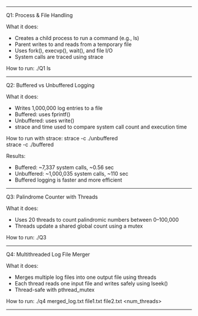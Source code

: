 

---

 Q1: Process & File Handling

What it does:
- Creates a child process to run a command (e.g., ls)
- Parent writes to and reads from a temporary file
- Uses fork(), execvp(), wait(), and file I/O
- System calls are traced using strace

How to run:
./Q1 ls

---

 Q2: Buffered vs Unbuffered Logging

What it does:
- Writes 1,000,000 log entries to a file
- Buffered: uses fprintf()
- Unbuffered: uses write()
- strace and time used to compare system call count and execution time

How to run with strace:
strace -c ./unbuffered  
strace -c ./buffered

Results:
- Buffered: ~7,337 system calls, ~0.56 sec
- Unbuffered: ~1,000,035 system calls, ~110 sec
- Buffered logging is faster and more efficient

---

 Q3: Palindrome Counter with Threads

What it does:
- Uses 20 threads to count palindromic numbers between 0–100,000
- Threads update a shared global count using a mutex

How to run:
./Q3

---

 Q4: Multithreaded Log File Merger

What it does:
- Merges multiple log files into one output file using threads
- Each thread reads one input file and writes safely using lseek()
- Thread-safe with pthread_mutex

How to run:
./q4 merged_log.txt file1.txt file2.txt <num_threads>

---
